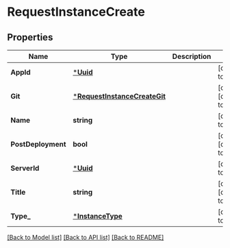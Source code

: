 # RequestInstanceCreate

## Properties
Name | Type | Description | Notes
------------ | ------------- | ------------- | -------------
**AppId** | [***Uuid**](Uuid.md) |  | [default to null]
**Git** | [***RequestInstanceCreateGit**](RequestInstanceCreate_git.md) |  | [optional] [default to null]
**Name** | **string** |  | [default to null]
**PostDeployment** | **bool** |  | [optional] [default to null]
**ServerId** | [***Uuid**](Uuid.md) |  | [default to null]
**Title** | **string** |  | [optional] [default to null]
**Type_** | [***InstanceType**](InstanceType.md) |  | [default to null]

[[Back to Model list]](../README.md#documentation-for-models) [[Back to API list]](../README.md#documentation-for-api-endpoints) [[Back to README]](../README.md)


